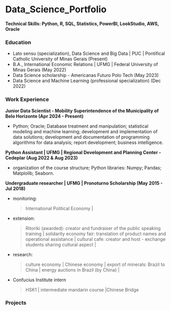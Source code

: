 # Data_Science_Portfolio

**Technical Skills: Python, R, SQL, Statistics, PowerBI, LookStudio, AWS, Oracle**

### Education

* Lato sensu (specialization), Data Science and Big Data | PUC | Pontifical Catholic University of Minas Gerais (Present)
* B.A., International Economic Relations | UFMG | Federal University of Minas Gerais (May 2022)
* Data Science scholarship - Americanas Futuro Polo Tech (May 2023)
* Data Science and Machine Learning (professional specialization) (Dec 2022)

### Work Experience

**Junior Data Scientist - Mobility Superintendence of the Municipality of Belo Horizonte (Apr 2024 - Present)**
* Python; Oracle; Database treatment and manipulation; statistical modeling and machine learning; development and implementation of data solutions; development and documentation of programming algorithms for data analysis; report development; business intelligence.

**Python Assistant | UFMG | Regional Development and Planning Center - Cedeplar (Aug 2022 & Aug 2023)**
* organization of the course structure; Python libraries: Numpy; Pandas; Matplolib; Seaborn.
  
**Undergraduate researcher | UFMG |  Pronoturno Scholarship (May 2015 - Jul 2018)**
* monitoring:
    > International Political Economy |
* extension:
    > Ritoriki (awarded): creator and fundraiser of the public speaking training | 
    > solidarity economy fair: translation of product names and operational assistance | 
    > cultural cafe: creator and host - exchange students sharing cultural aspect |
* research:
    > culture economy |
    > Chinese economy |
    > export of minerals: Brazil to China |
    > energy auctions in Brazil (by China) |
* Confucius Institute intern
    > HSK1 | intermediate mandarin course |Chinese Bridge

### Projects
